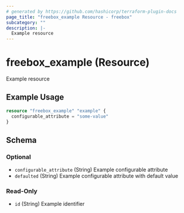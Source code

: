 ```yaml
---
# generated by https://github.com/hashicorp/terraform-plugin-docs
page_title: "freebox_example Resource - freebox"
subcategory: ""
description: |-
  Example resource
---
```


# freebox_example (Resource)

Example resource

## Example Usage

```terraform
resource "freebox_example" "example" {
  configurable_attribute = "some-value"
}
```

<!-- schema generated by tfplugindocs -->
## Schema

### Optional

- `configurable_attribute` (String) Example configurable attribute
- `defaulted` (String) Example configurable attribute with default value

### Read-Only

- `id` (String) Example identifier
